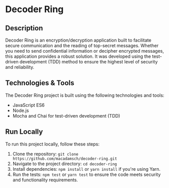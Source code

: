 # Decoder Ring

## Description

Decoder Ring is an encryption/decryption application built to facilitate secure communication and the reading of top-secret messages. Whether you need to send confidential information or decipher encrypted messages, this application provides a robust solution. It was developed using the test-driven development (TDD) method to ensure the highest level of security and reliability.

## Technologies & Tools

The Decoder Ring project is built using the following technologies and tools:
- JavaScript ES6
- Node.js
- Mocha and Chai for test-driven development (TDD)

## Run Locally

To run this project locally, follow these steps:
1. Clone the repository: `git clone https://github.com/macadamsch/decoder-ring.git`
2. Navigate to the project directory: `cd decoder-ring`
3. Install dependencies: `npm install` or `yarn install` if you're using Yarn.
4. Run the tests: `npm test` or `yarn test` to ensure the code meets security and functionality requirements.
